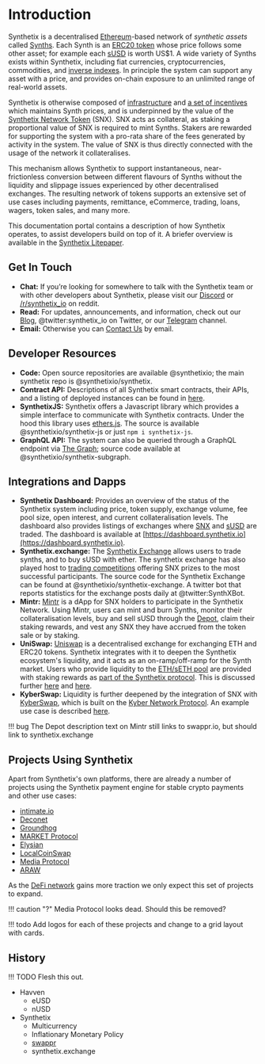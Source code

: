 # Introduction

Synthetix is a decentralised [Ethereum](https://www.ethereum.org/)-based network of *synthetic assets* called [Synths](synths.md). Each Synth is an [ERC20 token](https://theethereum.wiki/w/index.php/ERC20_Token_Standard) whose price follows some other asset; for example each [sUSD](https://etherscan.io/token/0x57ab1e02fee23774580c119740129eac7081e9d3) is worth US$1. A wide variety of Synths exists within Synthetix, including fiat currencies, cryptocurrencies, commodities, and [inverse indexes](synths.md#inverse-syths).
In principle the system can support any asset with a price, and provides on-chain exposure to an unlimited range of real-world assets.

Synthetix is otherwise composed of [infrastructure](infrastructure.md) and [a set of incentives](incentives.md) which maintains Synth prices, and is underpinned by the value of the [Synthetix Network Token](synthetix-network-token.md) (SNX). SNX acts as collateral, as staking a proportional value of SNX is required to mint Synths. Stakers are rewarded for supporting the system with a pro-rata share of the fees generated by activity in the system. The value of SNX is thus directly connected with the usage of the network it collateralises.

This mechanism allows Synthetix to support instantaneous, near-frictionless conversion between different flavours of Synths without the liquidity and slippage issues experienced by other decentralised exchanges. The resulting network of tokens supports an extensive set of use cases including payments, remittance, eCommerce, trading, loans, wagers, token sales, and many more.

This documentation portal contains a description of how Synthetix operates, to assist developers build on top of it. A briefer overview is available in the [Synthetix Litepaper](https://www.synthetix.io/uploads/synthetix_litepaper.pdf).

## Get In Touch

* **Chat:** If you’re looking for somewhere to talk with the Synthetix team or with other developers about Synthetix, please visit our [Discord](https://discordapp.com/invite/AEdUHzt) or [/r/synthetix_io](https://reddit.com/r/synthetix_io) on reddit.
* **Read:** For updates, announcements, and information, check out our [Blog](https://blog.synthetix.io/), @twitter:synthetix_io on Twitter, or our [Telegram](https://t.me/havven_news) channel.
* **Email:** Otherwise you can [Contact Us](https://www.synthetix.io/contact-us) by email.

## Developer Resources

* **Code:** Open source repositories are available @synthetixio; the main synthetix repo is @synthetixio/synthetix.
* **Contract API:** Descriptions of all Synthetix smart contracts, their APIs, and a listing of deployed instances can be found in [here](contracts).
* **SynthetixJS:** Synthetix offers a Javascript library which provides a simple interface to communicate with Synthetix contracts. Under the hood this library uses [ethers.js](https://github.com/ethers-io/ethers.js). The source is available @synthetixio/synthetix-js or just `npm i synthetix-js`.
* **GraphQL API:** The system can also be queried through a GraphQL endpoint via [The Graph](https://thegraph.com/explorer/subgraph/synthetixio-team/synthetix); source code available at @synthetixio/synthetix-subgraph.

## Integrations and Dapps

* **Synthetix Dashboard:** Provides an overview of the status of the Synthetix system including price, token supply, exchange volume, fee pool size, open interest, and current collateralisation levels. The dashboard also provides listings of exchanges where [SNX](https://dashboard.synthetix.io/buy-snx) and [sUSD](https://dashboard.synthetix.io/buy-susd) are traded. The dashboard is available at [https://dashboard.synthetix.io](https://dashboard.synthetix.io).
* **Synthetix.exchange:** The [Synthetix Exchange](https://synthetix.exchange) allows users to trade synths, and to buy sUSD with ether. The synthetix exchange has also played host to [trading competitions](https://blog.synthetix.io/synthetix-exchange-trading-competition-v3/) offering SNX prizes to the most successful participants. The source code for the Synthetix Exchange can be found at @synthetixio/synthetix-exchange. A twitter bot that reports statistics for the exchange posts daily at @twitter:SynthXBot.
* **Mintr:** [Mintr](https://mintr.synthetix.io/) is a dApp for SNX holders to participate in the Synthetix Network. Using Mintr, users can mint and burn Synths, monitor their collateralisation levels, buy and sell sUSD through the [Depot](contracts/Depot.md), claim their staking rewards, and vest any SNX they have accrued from the token sale or by staking.
* **UniSwap:** [Uniswap](https://uniswap.io/) is a decentralised exchange for exchanging ETH and ERC20 tokens. Synthetix integrates with it to deepen the Synthetix ecosystem's liquidity, and it acts as an on-ramp/off-ramp for the Synth market. Users who provide liquidity to the [ETH/sETH pool](https://uniswap.exchange/swap/0x42456D7084eacF4083f1140d3229471bbA2949A8) are provided with staking rewards as [part of the Synthetix protocol](https://sips.synthetix.io/sips/sip-8). This is discussed further [here](https://blog.synthetix.io/uniswap-seth-pool-incentives/) and [here](https://blog.synthetix.io/snx-arbitrage-pool/).
* **KyberSwap:** Liquidity is further deepened by the integration of SNX with [KyberSwap](https://kyberswap.com/swap/eth-snx), which is built on the [Kyber Network Protocol](https://kyber.network/). An example use case is described [here](https://blog.synthetix.io/snx-liquidity-has-been-added-to-kyberswap/).

!!! bug
    The Depot description text on Mintr still links to swappr.io, but should link to synthetix.exchange

## Projects Using Synthetix

Apart from Synthetix's own platforms, there are already a number of projects using the Synthetix payment engine for stable crypto payments and other use cases:

* [intimate.io](https://intimate.io/)
* [Deconet](https://payout.team/)
* [Groundhog](https://groundhog.network/)
* [MARKET Protocol](https://marketprotocol.io/)
* [Elysian](https://elycoin.io/)
* [LocalCoinSwap](https://localcoinswap.com/)
* [Media Protocol](https://medium.com/@mediaprotocolsm)
* [ARAW](https://arawtoken.io/)

As the [DeFi network](https://defi.network/) gains more traction we only expect this set of projects to expand.

!!! caution "?"
    Media Protocol looks dead. Should this be removed?

!!! todo
    Add logos for each of these projects and change to a grid layout with cards.

## History

!!! TODO
    Flesh this out.

* Havven
    * eUSD
    * nUSD
* Synthetix
    * Multicurrency
    * Inflationary Monetary Policy
    * [swappr](https://swapper.io/)
    * synthetix.exchange
